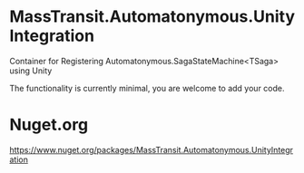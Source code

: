 # MassTransit.Automatonymous.UnityIntegration
Container for Registering Automatonymous.SagaStateMachine&lt;TSaga> using Unity

The functionality is currently minimal, you are welcome to add your code.

# Nuget.org
https://www.nuget.org/packages/MassTransit.Automatonymous.UnityIntegration
